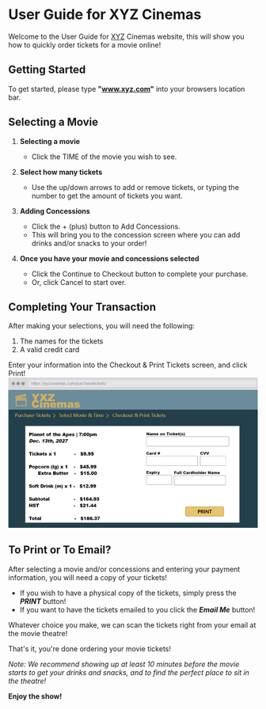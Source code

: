 # User Guide for XYZ Cinemas

Welcome to the User Guide for [XYZ](www.xyz.com) Cinemas website, this will show you how to quickly order tickets for a movie online!

## Getting Started

To get started, please type **"www.xyz.com"** into your browsers location bar.

## Selecting a Movie

1. **Selecting a movie**

   - Click the TIME of the movie you wish to see.

2. **Select how many tickets**

   - Use the up/down arrows to add or remove tickets, or typing the number to get the amount of tickets you want.

3. **Adding Concessions**

   - Click the + (plus) button to Add Concessions.
   - This will bring you to the concession screen where you can add drinks and/or snacks to your order!

4. **Once you have your movie and concessions selected**
   - Click the Continue to Checkout button to complete your purchase.
   - Or, click Cancel to start over.

## Completing Your Transaction

After making your selections, you will need the following:

1. The names for the tickets
2. A valid credit card

Enter your information into the Checkout & Print Tickets screen, and click Print!
![checkout](https://github.com/chriswickens/Assignment-5/blob/master/designs/XYZcheckout.png?raw=true)

## To Print or To Email?

After selecting a movie and/or concessions and entering your payment information, you will need a copy of your tickets!

- If you wish to have a physical copy of the tickets, simply press the **_PRINT_** button!
- If you want to have the tickets emailed to you click the **_Email Me_** button!

Whatever choice you make, we can scan the tickets right from your email at the movie theatre!

That's it, you're done ordering your movie tickets!

_Note: We recommend showing up at least 10 minutes before the movie starts to get your drinks and snacks, and to find the perfect place to sit in the theatre!_

**Enjoy the show!**
